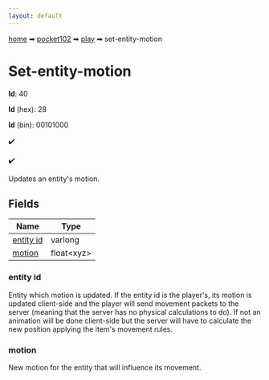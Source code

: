 ```yaml
---
layout: default
---
```


[home](/) ➡ [pocket102](/protocol/pocket102) ➡ [play](/protocol/pocket102/play) ➡ set-entity-motion

# Set-entity-motion

**Id**: 40

**Id** (hex): 28

**Id** (bin): 00101000

✔️

✔️

Updates an entity's motion.

## Fields

Name | Type
---|---
[entity id](#entity-id) | varlong
[motion](#motion) | float&lt;xyz&gt;

### entity id

Entity which motion is updated. If the entity id is the player's, its motion is updated client-side and the player will send movement packets to the server (meaning that the server has no physical calculations to do). If not an animation will be done client-side but the server will have to calculate the new position applying the item's movement rules.

### motion

New motion for the entity that will influence its movement.

